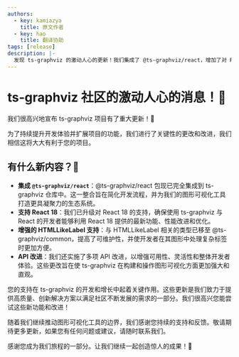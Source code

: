 ```yaml
---
authors:
  - key: kamiazya
    title: 原文作者
  - key: hao
    title: 翻译协助
tags: [release]
description: |-
  发现 ts-graphviz 的激动人心的更新！我们集成了 @ts-graphviz/react，增加了对 React 18 的支持，增强了 HTMLLikeLabel 支持，并改进了 API。了解这些更改如何使您的图形可视化项目受益。
---
```

# ts-graphviz 社区的激动人心的消息！🎉


我们很高兴地宣布 ts-graphviz 项目有了重大更新！🚀

为了持续提升开发体验并扩展项目的功能，我们进行了关键性的更改和改进，我们相信这将大大有利于您的项目。

<!-- truncate -->


## 有什么新内容？🌟

- **集成 `@ts-graphviz/react`**：@ts-graphviz/react 包现已完全集成到 ts-graphviz 仓库中。这一整合旨在简化开发流程，并为我们的图形可视化工具打造更具凝聚力的生态系统。
- **支持 React 18**：我们已升级对 React 18 的支持，确保使用 ts-graphviz 与 React 的开发者能够利用 React 18 提供的最新功能、性能改进和优化。
- **增强的 HTMLLikeLabel 支持**：与 HTMLLikeLabel 相关的类型已移至 @ts-graphviz/common，提高了可维护性，并使开发者在其图形中处理复杂标签时更加方便。
- **API 改进**：我们还实施了多项 API 改进，以增强可用性、灵活性和整体开发者体验。这些更改旨在使 ts-graphviz 在构建和操作图形可视化方面更加强大和直观。

您的支持在 ts-graphviz 的开发和增长中起着关键作用。这些更新是我们致力于提供高质量、创新解决方案以满足社区不断发展的需求的一部分。我们很高兴您能尝试这些新功能和改进！

随着我们继续推动图形可视化工具的边界，我们感谢您持续的支持和反馈。敬请期待更多更新，如果您有任何问题或建议，请随时联系我们。

感谢您成为我们旅程的一部分。让我们继续一起创造惊人的成果！🌈
